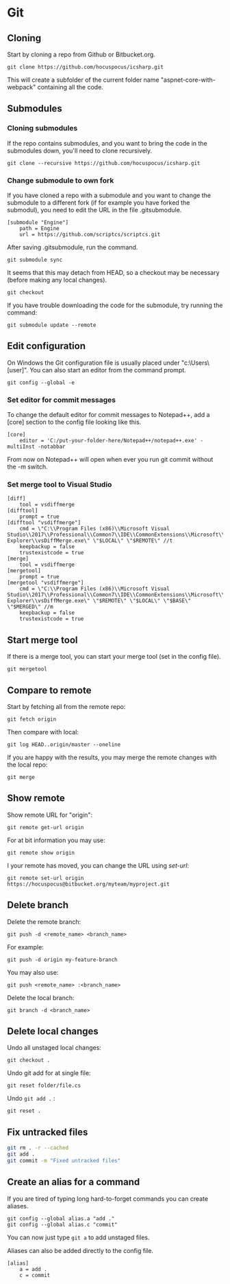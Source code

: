 # Git

## Cloning

Start by cloning a repo from Github or Bitbucket.org.

```
git clone https://github.com/hocuspocus/icsharp.git
```

This will create a subfolder of the current folder name "aspnet-core-with-webpack" containing all the code.

## Submodules

### Cloning submodules

If the repo contains submodules, and you want to bring the code in the submodules down, you'll need to clone recursively.

```
git clone --recursive https://github.com/hocuspocus/icsharp.git
```

### Change submodule to own fork

If you have cloned a repo with a submodule and you want to change the submodule to a different fork \(if for example you have forked the submodul\), you need to edit the URL in the file .gitsubmodule.

```
[submodule "Engine"]
    path = Engine
    url = https://github.com/scriptcs/scriptcs.git
```

After saving .gitsubmodule, run the command.

```
git submodule sync
```

It seems that this may detach from HEAD, so a checkout may be necessary \(before making any local changes\).

```
git checkout
```

If you have trouble downloading the code for the submodule, try running the command:

```
git submodule update --remote
```

## Edit configuration

On Windows the Git configuration file is usually placed under "c:\Users\\[user\]".  You can also start an editor from the command prompt.

```
git config --global -e
```

### Set editor for commit messages

To change the default editor for commit messages to Notepad++, add a \[core\] section to the config file looking like this.

```
[core]
    editor = 'C:/put-your-folder-here/Notepad++/notepad++.exe' -multiInst -notabbar
```

From now on Notepad++ will open when ever you run git commit without the -m switch.

### Set merge tool to Visual Studio

```
[diff]
    tool = vsdiffmerge
[difftool]
    prompt = true
[difftool "vsdiffmerge"]
    cmd = \"C:\\Program Files (x86)\\Microsoft Visual Studio\\2017\\Professional\\Common7\\IDE\\CommonExtensions\\Microsoft\\TeamFoundation\\Team Explorer\\vsDiffMerge.exe\" \"$LOCAL\" \"$REMOTE\" //t
    keepbackup = false
    trustexistcode = true
[merge]
    tool = vsdiffmerge
[mergetool]
    prompt = true
[mergetool "vsdiffmerge"]
    cmd = \"C:\\Program Files (x86)\\Microsoft Visual Studio\\2017\\Professional\\Common7\\IDE\\CommonExtensions\\Microsoft\\TeamFoundation\\Team Explorer\\vsDiffMerge.exe\" \"$REMOTE\" \"$LOCAL\" \"$BASE\" \"$MERGED\" //m
    keepbackup = false
    trustexistcode = true
```

## Start merge tool

If there is a merge tool, you can start your merge tool \(set in the config file\).

```
git mergetool
```

## Compare to remote

Start by fetching all from the remote repo:

```
git fetch origin
```

Then compare with local:

```
git log HEAD..origin/master --oneline
```

If you are happy with the results, you may merge the remote changes with the local repo:

```
git merge
```

## Show remote

Show remote URL for "origin":

```
git remote get-url origin
```

For at bit information you may use:

```
git remote show origin
```

I your remote has moved, you can change the URL using _set-url_:

```
git remote set-url origin https://hocuspocus@bitbucket.org/myteam/myproject.git
```

## Delete branch

Delete the remote branch:

```
git push -d <remote_name> <branch_name>
```

For example:

```
git push -d origin my-feature-branch
```

You may also use:

```
git push <remote_name> :<branch_name>
```

Delete the local branch:

```
git branch -d <branch_name>
```

## Delete local changes

Undo all unstaged local changes:

```
git checkout .
```

Undo git add for at single file:

```
git reset folder/file.cs
```

Undo `git add .` :

```
git reset .
```

## Fix untracked files

```bash
git rm . -r --cached
git add .
git commit -m "Fixed untracked files"
```

## Create an alias for a command

If you are tired of typing long hard-to-forget commands you can create aliases.

```
git config --global alias.a "add ."
git config --global alias.c "commit"
```

You can now just type `git a` to add unstaged files.

Aliases can also be added directly to the config file.

```
[alias]
    a = add .
    c = commit
```



